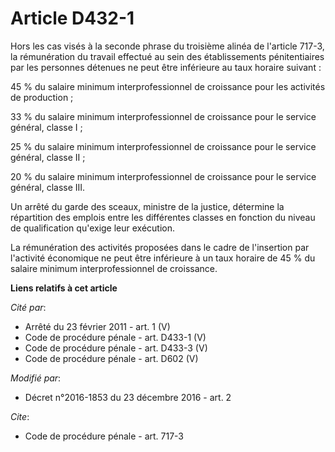 # Article D432-1

Hors les cas visés à la seconde phrase du troisième alinéa de l'article 717-3, la rémunération du travail effectué au sein
des établissements pénitentiaires par les personnes détenues ne peut être inférieure au taux horaire suivant : 

45 % du salaire minimum interprofessionnel de croissance pour les activités de production ; 

33 % du salaire minimum interprofessionnel de croissance pour le service général, classe I ; 

25 % du salaire minimum interprofessionnel de croissance pour le service général, classe II ; 

20 % du salaire minimum interprofessionnel de croissance pour le service général, classe III. 

Un arrêté du garde des sceaux, ministre de la justice, détermine la répartition des emplois entre les différentes classes en
fonction du niveau de qualification qu'exige leur exécution.

La rémunération des activités proposées dans le cadre de l'insertion par l'activité économique ne peut être inférieure à un
taux horaire de 45 % du salaire minimum interprofessionnel de croissance.

**Liens relatifs à cet article**

_Cité par_:

  - Arrêté du 23 février 2011 - art. 1 (V)
  - Code de procédure pénale - art. D433-1 (V)
  - Code de procédure pénale - art. D433-3 (V)
  - Code de procédure pénale - art. D602 (V)

_Modifié par_:

  - Décret n°2016-1853 du 23 décembre 2016 - art. 2

_Cite_:

  - Code de procédure pénale - art. 717-3
